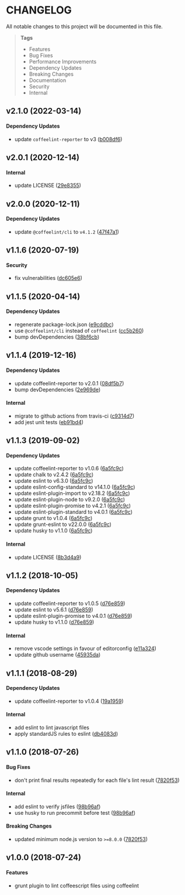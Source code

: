 # CHANGELOG

All notable changes to this project will be documented in this file.

> **Tags**
>
> - Features
> - Bug Fixes
> - Performance Improvements
> - Dependency Updates
> - Breaking Changes
> - Documentation
> - Security
> - Internal

## v2.1.0 (2022-03-14)

#### Dependency Updates

- update `coffeelint-reporter` to v3 ([b008df6](https://github.com/sibiraj-s/grunt-coffeelintr/commit/b008df6))

## v2.0.1 (2020-12-14)

#### Internal

- update LICENSE ([29e8355](https://github.com/sibiraj-s/grunt-coffeelintr/commit/29e8355))

## v2.0.0 (2020-12-11)

#### Dependency Updates

- update `@coffeelint/cli` to `v4.1.2` ([47f47a1](https://github.com/sibiraj-s/grunt-coffeelintr/commit/47f47a1))

## v1.1.6 (2020-07-19)

#### Security

- fix vulnerabilities ([dc605e6](https://github.com/sibiraj-s/grunt-coffeelintr/commit/dc605e6))

## v1.1.5 (2020-04-14)

#### Dependency Updates

- regenerate package-lock.json ([e9cddbc](https://github.com/sibiraj-s/grunt-coffeelintr/commit/e9cddbc))
- use `@coffeelint/cli` instead of `coffeelint` ([cc5b260](https://github.com/sibiraj-s/grunt-coffeelintr/commit/cc5b260))
- bump devDependencies ([38bf6cb](https://github.com/sibiraj-s/grunt-coffeelintr/commit/38bf6cb))

## v1.1.4 (2019-12-16)

#### Dependency Updates

- update coffeelint-reporter to v2.0.1 ([08df5b7](https://github.com/sibiraj-s/grunt-coffeelintr/commit/08df5b7))
- bump devDependencies ([2e969de](https://github.com/sibiraj-s/grunt-coffeelintr/commit/2e969de))

#### Internal

- migrate to github actions from travis-ci ([c9314d7](https://github.com/sibiraj-s/grunt-coffeelintr/commit/c9314d7))
- add jest unit tests ([eb91bd4](https://github.com/sibiraj-s/grunt-coffeelintr/commit/eb91bd4))

## v1.1.3 (2019-09-02)

#### Dependency Updates

- update coffeelint-reporter to v1.0.6 ([6a5fc9c](https://github.com/sibiraj-s/grunt-coffeelintr/commit/6a5fc9c))
- update chalk to v2.4.2 ([6a5fc9c](https://github.com/sibiraj-s/grunt-coffeelintr/commit/6a5fc9c))
- update eslint to v6.3.0 ([6a5fc9c](https://github.com/sibiraj-s/grunt-coffeelintr/commit/6a5fc9c))
- update eslint-config-standard to v14.1.0 ([6a5fc9c](https://github.com/sibiraj-s/grunt-coffeelintr/commit/6a5fc9c))
- update eslint-plugin-import to v2.18.2 ([6a5fc9c](https://github.com/sibiraj-s/grunt-coffeelintr/commit/6a5fc9c))
- update eslint-plugin-node to v9.2.0 ([6a5fc9c](https://github.com/sibiraj-s/grunt-coffeelintr/commit/6a5fc9c))
- update eslint-plugin-promise to v4.2.1 ([6a5fc9c](https://github.com/sibiraj-s/grunt-coffeelintr/commit/6a5fc9c))
- update eslint-plugin-standard to v4.0.1 ([6a5fc9c](https://github.com/sibiraj-s/grunt-coffeelintr/commit/6a5fc9c))
- update grunt to v1.0.4 ([6a5fc9c](https://github.com/sibiraj-s/grunt-coffeelintr/commit/6a5fc9c))
- update grunt-eslint to v22.0.0 ([6a5fc9c](https://github.com/sibiraj-s/grunt-coffeelintr/commit/6a5fc9c))
- update husky to v1.1.0 ([6a5fc9c](https://github.com/sibiraj-s/grunt-coffeelintr/commit/6a5fc9c))

#### Internal

- update LICENSE ([8b3d4a9](https://github.com/sibiraj-s/grunt-coffeelintr/commit/8b3d4a9))

## v1.1.2 (2018-10-05)

#### Dependency Updates

- update coffeelint-reporter to v1.0.5 ([d76e859](https://github.com/sibiraj-s/grunt-coffeelintr/commit/d76e859))
- update eslint to v5.6.1 ([d76e859](https://github.com/sibiraj-s/grunt-coffeelintr/commit/d76e859))
- update eslint-plugin-promise to v4.0.1 ([d76e859](https://github.com/sibiraj-s/grunt-coffeelintr/commit/d76e859))
- update husky to v1.1.0 ([d76e859](https://github.com/sibiraj-s/grunt-coffeelintr/commit/d76e859))

#### Internal

- remove vscode settings in favour of editorconfig ([e11a324](https://github.com/sibiraj-s/grunt-coffeelintr/commit/e11a324))
- update github username ([45935da](https://github.com/sibiraj-s/grunt-coffeelintr/commit/45935da))

## v1.1.1 (2018-08-29)

#### Dependency Updates

- update coffeelint-reporter to v1.0.4 ([19a1959](https://github.com/sibiraj-s/grunt-coffeelintr/commit/19a1959))

#### Internal

- add eslint to lint javascript files
- apply standardJS rules to eslint ([db4083d](https://github.com/sibiraj-s/grunt-coffeelintr/commit/db4083d))

## v1.1.0 (2018-07-26)

#### Bug Fixes

- don't print final results repeatedly for each file's lint result ([7820f53](https://github.com/sibiraj-s/grunt-coffeelintr/commit/7820f53))

#### Internal

- add eslint to verify jsfiles ([98b96af](https://github.com/sibiraj-s/grunt-coffeelintr/commit/98b96af))
- use husky to run precommit before test ([98b96af](https://github.com/sibiraj-s/grunt-coffeelintr/commit/98b96af))

#### Breaking Changes

- updated minimum node.js version to `>=8.0.0` ([7820f53](https://github.com/sibiraj-s/grunt-coffeelintr/commit/7820f53))

## v1.0.0 (2018-07-24)

#### Features

- grunt plugin to lint coffeescript files using coffeelint
